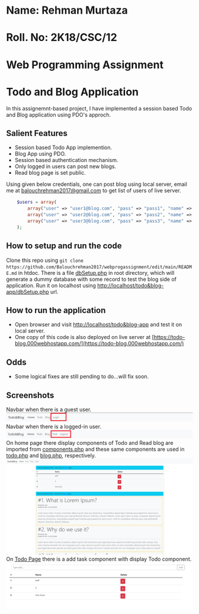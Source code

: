 # Name: Rehman Murtaza 
# Roll. No: 2K18/CSC/12
# Web Programming Assignment

# Todo and Blog Application

In this assignemnt-based project, I have implemented a session based Todo and Blog application using PDO's approch.

## Salient Features

- Session based Todo App implemention.
- Blog App using PDO.
- Session based authentication mechanism.
- Only logged in users can post new blogs.
- Read blog page is set public.

Using given below credentials, one can post blog using local server, email me at <balouchrehman2017@gmail.com> to get list of users of live server.

```php
    $users = array(
        array("user" => "user1@blog.com", "pass" => "pass1", "name" => "Johnny"),
        array("user" => "user2@blog.com", "pass" => "pass2", "name" => "Ronaldo"),
        array("user" => "user3@blog.com", "pass" => "pass3", "name" => "Messi"),
    );
```

## How to setup and run the code

Clone this repo using `git clone https://github.com/Balouchrehman2017/webprogassignment/edit/main/README.md` in htdoc. There is a file [dbSetup.php](dbSetup.php) in root directory, which will generate a dummy database with some record to test the blog side of application. Run it on localhost using [http://localhost/todo&blog-app/dbSetup.php](http://localhost/todo&blog-app/dbSetup.php) url.

## How to run the application

- Open browser and visit [http://localhost/todo&blog-app](http://localhost/todo&blog-app) and test it on local server.
- One copy of this code is also deployed on live server at [https://todo-blog.000webhostapp.com/](https://todo-blog.000webhostapp.com/)

## Odds

- Some logical fixes are still pending to do...will fix soon.

## Screenshots

Navbar when there is a guest user.
![Logged-out Navbar](imgs/logged-out.png)
Navbar when there is a logged-in user.
![Logged-in Navbar](imgs/logged-in.png)
On home page there display components of Todo and Read blog are imported from [components.php](components.php) and these same components are used in [todo.php](todo.php) and [blog.php](blog.php), respectively.
![Home Page](imgs/home-page.png)
On [Todo Page](todo.php) there is a add task component with display Todo component.
![Todo Page](imgs/todo-page.png)
